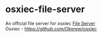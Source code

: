 # osxiec-file-server
An official file server for osxiec
<a href="https://osxiec.glitch.me">File Server</a>
<br>
Osxiec - https://github.com/Okerew/osxiec
